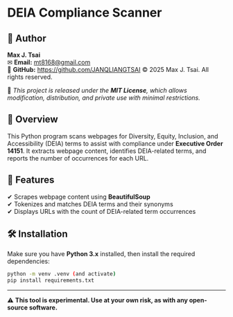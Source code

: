 # DEIA Compliance Scanner  

## 👤 Author  
**Max J. Tsai**  
✉ **Email:** mt8168@gmail.com  
🔗 **GitHub:** https://github.com/JANQLIANGTSAI
© 2025 Max J. Tsai. All rights reserved.  

📝 *This project is released under the **MIT License**, which allows modification, distribution, and private use with minimal restrictions.*

## 🚀 Overview  
This Python program scans webpages for Diversity, Equity, Inclusion, and Accessibility (DEIA) terms to assist with compliance under **Executive Order 14151**. It extracts webpage content, identifies DEIA-related terms, and reports the number of occurrences for each URL.   

## 📌 Features  
✔ Scrapes webpage content using **BeautifulSoup**  
✔ Tokenizes and matches DEIA terms and their synonyms  
✔ Displays URLs with the count of DEIA-related term occurrences  

## 🛠️ Installation  
Make sure you have **Python 3.x** installed, then install the required dependencies:  

```bash
python -m venv .venv (and activate)
pip install requirements.txt
```

---
⚠️ **This tool is experimental. Use at your own risk, as with any open-source software.** 